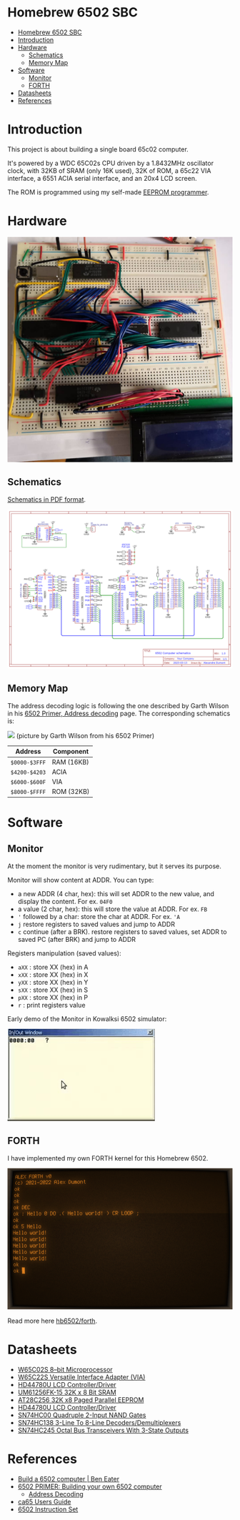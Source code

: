 # Homebrew 6502 SBC

- [Homebrew 6502 SBC](#homebrew-6502-sbc)
- [Introduction](#introduction)
- [Hardware](#hardware)
  - [Schematics](#schematics)
  - [Memory Map](#memory-map)
- [Software](#software)
  - [Monitor](#monitor)
  - [FORTH](#forth)
- [Datasheets](#datasheets)
- [References](#references)

# Introduction

This project is about building a single board 65c02 computer.

It's powered by a WDC 65C02s CPU driven by a 1.8432MHz oscillator clock, with 32KB of SRAM (only 16K used), 32K of ROM, a 65c22 VIA interface, a 6551 ACIA serial interface, and an 20x4 LCD screen.

The ROM is programmed using my self-made [EEPROM programmer](programmer/README.md).

# Hardware

![](sbc/imgs/IMG_20210507_202922_616.jpg)

## Schematics

[Schematics in PDF format](sbc/schematics/easyeda/Schematic_6502.pdf).

![](sbc/schematics/easyeda/Schematic_6502.png)

## Memory Map

The address decoding logic is following the one described by Garth Wilson in his [6502 Primer, Address decoding](https://wilsonminesco.com/6502primer/addr_decoding.html) page. The corresponding schematics is:

![](https://wilsonminesco.com/6502primer/32kROM16kRAMlogic.jpg)
(picture by Garth Wilson from his 6502 Primer)

| Address       | Component  |
| ------------- | ---------- |
| `$0000-$3FFF` | RAM (16KB) |
| `$4200-$4203` | ACIA       |
| `$6000-$600F` | VIA        |
| `$8000-$FFFF` | ROM (32KB) |

# Software

## Monitor

At the moment the monitor is very rudimentary, but it serves its purpose.

Monitor will show content at ADDR. You can type:
- a new ADDR (4 char, hex): this will set ADDR to the new value, and display the content. For ex. `04F0`
- a value (2 char, hex): this will store the value at ADDR. For ex. `FB`
- `'` followed by a char: store the char at ADDR. For ex. `'A`
- `j` restore registers to saved values and jump to ADDR
- `c` continue (after a BRK). restore registers to saved values, set ADDR to saved PC (after BRK) and jump to ADDR

Registers manipulation (saved values):
- `aXX` : store XX (hex) in A
- `xXX` : store XX (hex) in X
- `yXX` : store XX (hex) in Y
- `sXX` : store XX (hex) in S
- `pXX` : store XX (hex) in P
- `r`   : print registers value

Early demo of the Monitor in Kowalksi 6502 simulator:

![](monitor/imgs/monitor.gif)

## FORTH

I have implemented my own FORTH kernel for this Homebrew 6502.

![](forth/imgs/Forth.png)

Read more here [hb6502/forth](https://github.com/adumont/hb6502/tree/main/forth#homebrew-6502-sbc---forth).

# Datasheets

- [W65C02S 8–bit Microprocessor](datasheets/w65c02s.pdf)
- [W65C22S Versatile Interface Adapter (VIA)](datasheets/wdc_W65C22S_datasheet_mar_2004.pdf)
- [HD44780U LCD Controller/Driver](datasheets/HD44780.pdf)
- [UM61256FK-15 32K x 8 Bit SRAM](datasheets/UM61256FK-15_SRAM.pdf)
- [AT28C256 32K x8 Paged Parallel EEPROM](datasheets/AT28C256.pdf)
- [HD44780U LCD Controller/Driver](datasheets/HD44780.pdf)
- [SN74HC00 Quadruple 2-Input NAND Gates](datasheets/SN74HC00.pdf)
- [SN74HC138 3-Line To 8-Line Decoders/Demultiplexers](datasheets/SN74HC138.pdf)
- [SN74HC245 Octal Bus Transceivers With 3-State Outputs](datasheets/SN74HC245.pdf)

# References

- [Build a 6502 computer | Ben Eater](https://eater.net/6502)
- [6502 PRIMER: Building your own 6502 computer](https://wilsonminesco.com/6502primer/)
  - [Address Decoding](https://wilsonminesco.com/6502primer/addr_decoding.html)
- [ca65 Users Guide](https://cc65.github.io/doc/ca65.html)
- [6502 Instruction Set](https://www.masswerk.at/6502/6502_instruction_set.html)